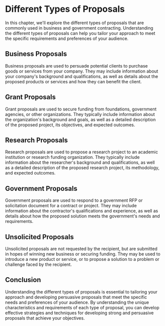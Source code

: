 Different Types of Proposals
=====================================================================

In this chapter, we'll explore the different types of proposals that are commonly used in business and government contracting. Understanding the different types of proposals can help you tailor your approach to meet the specific requirements and preferences of your audience.

Business Proposals
------------------

Business proposals are used to persuade potential clients to purchase goods or services from your company. They may include information about your company's background and qualifications, as well as details about the proposed products or services and how they can benefit the client.

Grant Proposals
---------------

Grant proposals are used to secure funding from foundations, government agencies, or other organizations. They typically include information about the organization's background and goals, as well as a detailed description of the proposed project, its objectives, and expected outcomes.

Research Proposals
------------------

Research proposals are used to propose a research project to an academic institution or research funding organization. They typically include information about the researcher's background and qualifications, as well as a detailed description of the proposed research project, its methodology, and expected outcomes.

Government Proposals
--------------------

Government proposals are used to respond to a government RFP or solicitation document for a contract or project. They may include information about the contractor's qualifications and experience, as well as details about how the proposed solution meets the government's needs and requirements.

Unsolicited Proposals
---------------------

Unsolicited proposals are not requested by the recipient, but are submitted in hopes of winning new business or securing funding. They may be used to introduce a new product or service, or to propose a solution to a problem or challenge faced by the recipient.

Conclusion
----------

Understanding the different types of proposals is essential to tailoring your approach and developing persuasive proposals that meet the specific needs and preferences of your audience. By understanding the unique characteristics and requirements of each type of proposal, you can develop effective strategies and techniques for developing strong and persuasive proposals that achieve your objectives.
